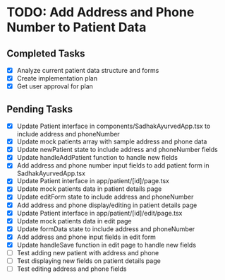 # TODO: Add Address and Phone Number to Patient Data

## Completed Tasks
- [x] Analyze current patient data structure and forms
- [x] Create implementation plan
- [x] Get user approval for plan

## Pending Tasks
- [x] Update Patient interface in components/SadhakAyurvedApp.tsx to include address and phoneNumber
- [x] Update mock patients array with sample address and phone data
- [x] Update newPatient state to include address and phoneNumber fields
- [x] Update handleAddPatient function to handle new fields
- [x] Add address and phone number input fields to add patient form in SadhakAyurvedApp.tsx
- [x] Update Patient interface in app/patient/[id]/page.tsx
- [x] Update mock patients data in patient details page
- [x] Update editForm state to include address and phoneNumber
- [x] Add address and phone display/editing in patient details page
- [x] Update Patient interface in app/patient/[id]/edit/page.tsx
- [x] Update mock patients data in edit page
- [x] Update formData state to include address and phoneNumber
- [x] Add address and phone input fields in edit form
- [x] Update handleSave function in edit page to handle new fields
- [ ] Test adding new patient with address and phone
- [ ] Test displaying new fields on patient details page
- [ ] Test editing address and phone fields
